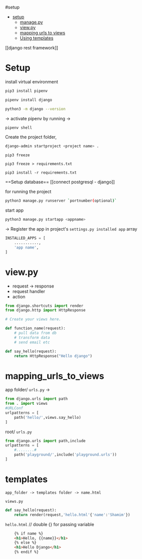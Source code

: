 #setup 
- [setup](#Setup)
	- [manage.py](#manage.py)
	- [view.py](#view.py)
	- [mapping urls to views](#mapping_urls_to_views)
	- [Using templates](#templates)

[[django rest framework]]

# Setup
install virtual environment
```bash
pip3 install pipenv
```

```bash
pipenv install django
```

```bash
python3 -m django --version
```

-> activate pipenv by running ->
```bash
pipenv shell
```

Create the project folder, 
```bash
django-admin startproject <project name> .
```

```
pip3 freeze
```

```
pip3 freeze > requirements.txt
```

```
pip3 install -r requirements.txt
```

==Setup database==
[[connect postgresql - django]]

for running the project
```bash
python3 manage.py runserver `portnumber(optional)`
```

start app
```bash
python3 manage.py startapp <appname>
```

-> Register the app in project's `settings.py installed app` array

```python
INSTALLED_APPS = [
	...........,
	'app name',
]
```

# view.py
- request -> response
- request handler
- action
```python
from django.shortcuts import render
from django.http import HttpResponse

# Create your views here.

def function_name(request):
	# pull data from db
	# transform data
	# send email etc

def say_hello(request):
	return HttpResponse("Hello django")
```

# mapping_urls_to_views
app folder/ `urls.py` -> 
```python
from django.urls import path
from . import views
#URLConf
urlpatterns = [
	path('hello/',views.say_hello)
]
```
root/ `urls.py`
```python
from django.urls import path,include
urlpatterns = [
	#........#
	path('playground/',include('playground.urls'))
]
```

# templates
`app_folder -> templates folder -> name.html`

`views.py`
```python
def say_hello(request):
	return render(request,'hello.html'{'name':'Shamim'})
```
`hello.html` // double {} for passing variable
```html
	{% if name %}
	<h1>Hello, {{name}}</h1>
	{% else %}
	<h1>Hello Django</h1>
	{% endif %}
```
